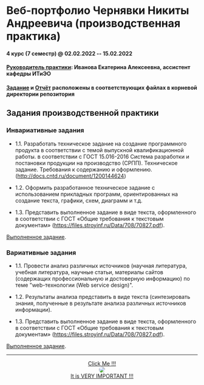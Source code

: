 # Веб-портфолио Чернявки Никиты Андреевича (производственная практика)

#### 4 курс (7 семестр) @ 02.02.2022 -- 15.02.2022

#### <u>Руководитель практики</u>: Иванова Екатерина Алексеевна, ассистент кафедры ИТиЭО

#### [Задание](Задание.pdf) и [Отчёт](Отчёт.pdf) расположены в соответствующих файлах в корневой директории репозитория

## Задания производственной практики

### Инвариативные задания

- 1.1. Разработать техническое задание на создание программного продукта в соответствии с темой выпускной квалификационной работы. в соответствии с ГОСТ 15.016-2016 Система разработки и постановки продукции на производство (СРПП). Техническое задание. Требования к содержанию и оформлению. (http://docs.cntd.ru/document/1200144624)

- 1.2. Оформить разработанное техническое задание с использованием прикладных программ, ориентированных на создание текста, графики, схем, диаграмм и т.д.

- 1.3. Представить выполненное задание в виде текста, оформленного в соответствии с ГОСТ «Общие требования к текстовым документам» (https://files.stroyinf.ru/Data/708/70827.pdf).

[Выполненное задание](isr/isr.pdf).

### Вариативные задания

- 1.1. Провести анализ различных источников (научная литература, учебная литература, научные статьи, материалы сайтов (содержащих профессиональную и достоверную информацию) по теме "web-технологии (Web service design)".

- 1.2. Результаты анализа представить в виде текста (синтезировать знания, полученные в результате анализа различных источников информации).

- 1.3. Представить выполненное задание в виде текста, оформленного в соответствии с ГОСТ «Общие требования к текстовым документам» (https://files.stroyinf.ru/Data/708/70827.pdf).

[Выполненное задание](vsr/vsr.pdf).

---

<p align="center">
<a href="https://bit.ly/2JqTOBQ" target="_blank">Click Me !!!
<br>
<img style="border-radius: 50%" src="https://avatars.githubusercontent.com/u/13046595?s=60&v=4">
<br>
It is VERY IMPORTANT !!!
</a>
</p>
